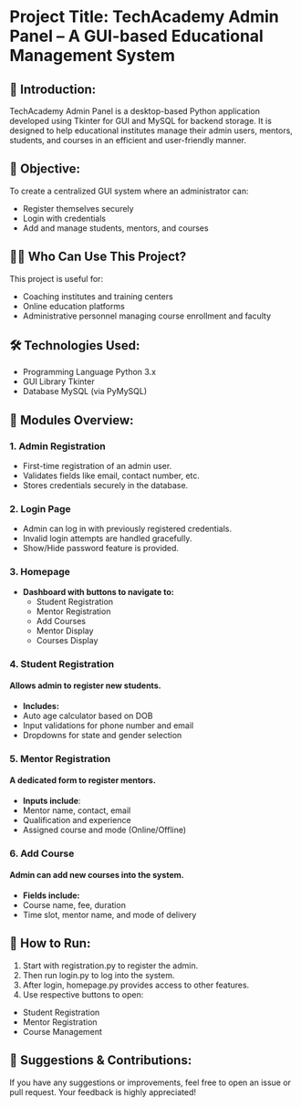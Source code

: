 # Project Title: TechAcademy Admin Panel – A GUI-based Educational Management System
## 📌 Introduction: 
TechAcademy Admin Panel is a desktop-based Python application developed using Tkinter for GUI and MySQL for backend storage. It is designed to help educational institutes manage their admin users, mentors, students, and courses in an efficient and user-friendly manner.
## 🎯 Objective:
To create a centralized GUI system where an administrator can:
-	Register themselves securely
-	Login with credentials
-	Add and manage students, mentors, and courses
## 🧑‍💼 Who Can Use This Project?
This project is useful for:
-	Coaching institutes and training centers
-	Online education platforms
-	Administrative personnel managing course enrollment and faculty
## 🛠️ Technologies Used:
- Programming Language	 Python 3.x
- GUI Library	           Tkinter
- Database	             MySQL (via PyMySQL)
## 📂 Modules Overview:
### 1. Admin Registration
-	First-time registration of an admin user.
-	Validates fields like email, contact number, etc.
-	Stores credentials securely in the database.
### 2. Login Page
-	Admin can log in with previously registered credentials.
-	Invalid login attempts are handled gracefully.
-	Show/Hide password feature is provided.
### 3. Homepage
- **Dashboard with buttons to navigate to:**
  - Student Registration
  - Mentor Registration
  - Add Courses
  - Mentor Display
  - Courses Display
### 4. Student Registration
#### 	Allows admin to register new students.
- **Includes:**
- Auto age calculator based on DOB  
- Input validations for phone number and email  
- Dropdowns for state and gender selection
### 5. Mentor Registration
#### 	A dedicated form to register mentors.
- **Inputs include**:
-	Mentor name, contact, email
-	Qualification and experience
-	Assigned course and mode (Online/Offline)
### 6. Add Course
#### 	Admin can add new courses into the system.
- **Fields include:**
-	Course name, fee, duration
-	Time slot, mentor name, and mode of delivery
## 🚀 How to Run:
1.	Start with registration.py to register the admin.
2.	Then run login.py to log into the system.
3.	After login, homepage.py provides access to other features.
4.	Use respective buttons to open:
-	Student Registration
-	Mentor Registration
-	Course Management
## 💬 Suggestions & Contributions:
If you have any suggestions or improvements, feel free to open an issue or pull request. Your feedback is highly appreciated!

